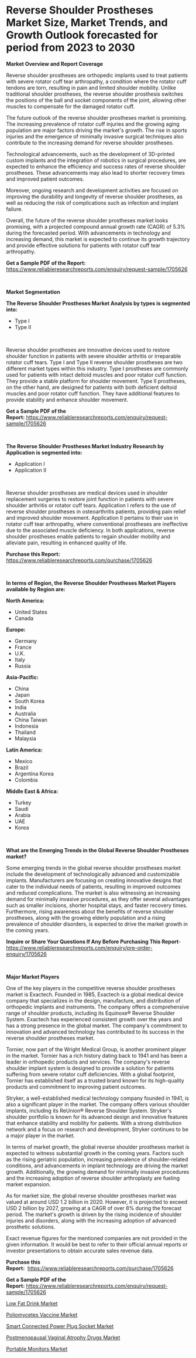 <p><h1>Reverse Shoulder Prostheses Market Size, Market Trends, and Growth Outlook forecasted for period from 2023 to 2030</h1></p><p><strong>Market Overview and Report Coverage</strong></p>
<p><p>Reverse shoulder prostheses are orthopedic implants used to treat patients with severe rotator cuff tear arthropathy, a condition where the rotator cuff tendons are torn, resulting in pain and limited shoulder mobility. Unlike traditional shoulder prostheses, the reverse shoulder prosthesis switches the positions of the ball and socket components of the joint, allowing other muscles to compensate for the damaged rotator cuff.</p><p>The future outlook of the reverse shoulder prostheses market is promising. The increasing prevalence of rotator cuff injuries and the growing aging population are major factors driving the market's growth. The rise in sports injuries and the emergence of minimally invasive surgical techniques also contribute to the increasing demand for reverse shoulder prostheses.</p><p>Technological advancements, such as the development of 3D-printed custom implants and the integration of robotics in surgical procedures, are expected to enhance the efficiency and success rates of reverse shoulder prostheses. These advancements may also lead to shorter recovery times and improved patient outcomes.</p><p>Moreover, ongoing research and development activities are focused on improving the durability and longevity of reverse shoulder prostheses, as well as reducing the risk of complications such as infection and implant failure.</p><p>Overall, the future of the reverse shoulder prostheses market looks promising, with a projected compound annual growth rate (CAGR) of 5.3% during the forecasted period. With advancements in technology and increasing demand, this market is expected to continue its growth trajectory and provide effective solutions for patients with rotator cuff tear arthropathy.</p></p>
<p><strong>Get a Sample PDF of the Report:</strong> <a href="https://www.reliableresearchreports.com/enquiry/request-sample/1705626">https://www.reliableresearchreports.com/enquiry/request-sample/1705626</a></p>
<p>&nbsp;</p>
<p><strong>Market Segmentation</strong></p>
<p><strong>The Reverse Shoulder Prostheses Market Analysis by types is segmented into:</strong></p>
<p><ul><li>Type I</li><li>Type II</li></ul></p>
<p>&nbsp;</p>
<p><p>Reverse shoulder prostheses are innovative devices used to restore shoulder function in patients with severe shoulder arthritis or irreparable rotator cuff tears. Type I and Type II reverse shoulder prostheses are two different market types within this industry. Type I prostheses are commonly used for patients with intact deltoid muscles and poor rotator cuff function. They provide a stable platform for shoulder movement. Type II prostheses, on the other hand, are designed for patients with both deficient deltoid muscles and poor rotator cuff function. They have additional features to provide stability and enhance shoulder movement.</p></p>
<p><strong>Get a Sample PDF of the Report:</strong>&nbsp;<a href="https://www.reliableresearchreports.com/enquiry/request-sample/1705626">https://www.reliableresearchreports.com/enquiry/request-sample/1705626</a></p>
<p>&nbsp;</p>
<p><strong>The Reverse Shoulder Prostheses Market Industry Research by Application is segmented into:</strong></p>
<p><ul><li>Application I</li><li>Application II</li></ul></p>
<p>&nbsp;</p>
<p><p>Reverse shoulder prostheses are medical devices used in shoulder replacement surgeries to restore joint function in patients with severe shoulder arthritis or rotator cuff tears. Application I refers to the use of reverse shoulder prostheses in osteoarthritis patients, providing pain relief and improved shoulder movement. Application II pertains to their use in rotator cuff tear arthropathy, where conventional prostheses are ineffective due to the associated muscle deficiency. In both applications, reverse shoulder prostheses enable patients to regain shoulder mobility and alleviate pain, resulting in enhanced quality of life.</p></p>
<p><strong>Purchase this Report:</strong>&nbsp; <a href="https://www.reliableresearchreports.com/purchase/1705626">https://www.reliableresearchreports.com/purchase/1705626</a></p>
<p>&nbsp;</p>
<p><strong>In terms of Region, the Reverse Shoulder Prostheses Market Players available by Region are:</strong></p>
<p>
    <p> <strong> North America: </strong>
        <ul>
            <li>United States</li>
            <li>Canada</li>
        </ul>
        </p> 
    <p> <strong> Europe: </strong>
        <ul>
            <li>Germany</li>
            <li>France</li>
            <li>U.K.</li>
            <li>Italy</li>
            <li>Russia</li>
        </ul>
        </p> 
    <p> <strong> Asia-Pacific: </strong>
        <ul>
            <li>China</li>
            <li>Japan</li>
            <li>South Korea</li>
            <li>India</li>
            <li>Australia</li>
            <li>China Taiwan</li>
            <li>Indonesia</li>
            <li>Thailand</li>
            <li>Malaysia</li>
        </ul>
        </p> 
    <p> <strong> Latin America: </strong>
        <ul>
            <li>Mexico</li>
            <li>Brazil</li>
            <li>Argentina Korea</li>
            <li>Colombia</li>
        </ul>
        </p> 
    <p> <strong> Middle East & Africa: </strong>
        <ul>
            <li>Turkey</li>
            <li>Saudi</li>
            <li>Arabia</li>
            <li>UAE</li>
            <li>Korea</li>
        </ul>
    </p>
    </p>
<p>&nbsp;</p>
<p><strong>What are the Emerging Trends in the Global Reverse Shoulder Prostheses market?</strong></p>
<p><p>Some emerging trends in the global reverse shoulder prostheses market include the development of technologically advanced and customizable implants. Manufacturers are focusing on creating innovative designs that cater to the individual needs of patients, resulting in improved outcomes and reduced complications. The market is also witnessing an increasing demand for minimally invasive procedures, as they offer several advantages such as smaller incisions, shorter hospital stays, and faster recovery times. Furthermore, rising awareness about the benefits of reverse shoulder prostheses, along with the growing elderly population and a rising prevalence of shoulder disorders, is expected to drive the market growth in the coming years.</p></p>
<p><strong>Inquire or Share Your Questions If Any Before Purchasing This Report</strong>- <a href="https://www.reliableresearchreports.com/enquiry/pre-order-enquiry/1705626">https://www.reliableresearchreports.com/enquiry/pre-order-enquiry/1705626</a></p>
<p>&nbsp;</p>
<p><strong>Major Market Players</strong></p>
<p><p>One of the key players in the competitive reverse shoulder prostheses market is Exactech. Founded in 1985, Exactech is a global medical device company that specializes in the design, manufacture, and distribution of orthopedic implants and instruments. The company offers a comprehensive range of shoulder products, including its Equinoxe® Reverse Shoulder System. Exactech has experienced consistent growth over the years and has a strong presence in the global market. The company's commitment to innovation and advanced technology has contributed to its success in the reverse shoulder prostheses market.</p><p>Tornier, now part of the Wright Medical Group, is another prominent player in the market. Tornier has a rich history dating back to 1941 and has been a leader in orthopedic products and services. The company's reverse shoulder implant system is designed to provide a solution for patients suffering from severe rotator cuff deficiencies. With a global footprint, Tornier has established itself as a trusted brand known for its high-quality products and commitment to improving patient outcomes.</p><p>Stryker, a well-established medical technology company founded in 1941, is also a significant player in the market. The company offers various shoulder implants, including its ReUnion® Reverse Shoulder System. Stryker's shoulder portfolio is known for its advanced design and innovative features that enhance stability and mobility for patients. With a strong distribution network and a focus on research and development, Stryker continues to be a major player in the market.</p><p>In terms of market growth, the global reverse shoulder prostheses market is expected to witness substantial growth in the coming years. Factors such as the rising geriatric population, increasing prevalence of shoulder-related conditions, and advancements in implant technology are driving the market growth. Additionally, the growing demand for minimally invasive procedures and the increasing adoption of reverse shoulder arthroplasty are fueling market expansion.</p><p>As for market size, the global reverse shoulder prostheses market was valued at around USD 1.2 billion in 2020. However, it is projected to exceed USD 2 billion by 2027, growing at a CAGR of over 8% during the forecast period. The market's growth is driven by the rising incidence of shoulder injuries and disorders, along with the increasing adoption of advanced prosthetic solutions.</p><p>Exact revenue figures for the mentioned companies are not provided in the given information. It would be best to refer to their official annual reports or investor presentations to obtain accurate sales revenue data.</p></p>
<p><strong>Purchase this Report:</strong>&nbsp;&nbsp;<a href="https://www.reliableresearchreports.com/purchase/1705626">https://www.reliableresearchreports.com/purchase/1705626</a></p>
<p></p>
<p><strong>Get a Sample PDF of the Report:</strong>&nbsp;<a href="https://www.reliableresearchreports.com/enquiry/request-sample/1705626">https://www.reliableresearchreports.com/enquiry/request-sample/1705626</a></p>
<p><p><a href="https://www.linkedin.com/pulse/low-fat-drink-market-insights-players-forecast-till-2030-t9ele/">Low Fat Drink Market</a></p><p><a href="https://medium.com/@ulicesdoyle2023/poliomycetes-vaccine-market-trends-forecast-and-competitive-analysis-to-2030-24dc66d34d34">Poliomycetes Vaccine Market</a></p><p><a href="https://www.linkedin.com/pulse/smart-connected-power-plug-socket-market-size-share-amp-1gpgf/">Smart Connected Power Plug Socket Market</a></p><p><a href="https://medium.com/@shaniekunze/postmenopausal-vaginal-atrophy-drugs-market-size-market-outlook-and-market-forecast-2023-to-2030-165bc3e105dd">Postmenopausal Vaginal Atrophy Drugs Market</a></p><p><a href="https://www.linkedin.com/pulse/portable-monitors-market-challenges-opportunities-growth-89bve/">Portable Monitors Market</a></p></p>